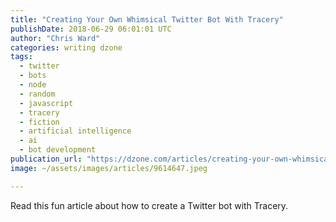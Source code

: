 ```yaml
---
title: "Creating Your Own Whimsical Twitter Bot With Tracery"
publishDate: 2018-06-29 06:01:01 UTC
author: "Chris Ward"
categories: writing dzone
tags:
  - twitter
  - bots
  - node
  - random
  - javascript
  - tracery
  - fiction
  - artificial intelligence
  - ai
  - bot development
publication_url: "https://dzone.com/articles/creating-your-own-whimsical-twitter-bot-with-trace"
image: ~/assets/images/articles/9614647.jpeg

---
```

Read this fun article about how to create a Twitter bot with Tracery.

